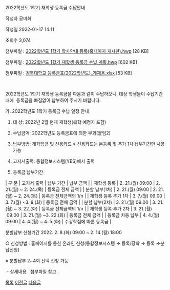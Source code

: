 
2022학년도 1학기 재학생 등록금 수납안내





작성자
공미화


작성일
2022-01-17 14:11


조회수
3,074


첨부파일 : [2022학년도 1학기 학사안내 등록(홈페이지 게시판).hwp](https://computer.knu.ac.kr/pack/bbs/down.php?f_name=QEdUVllEWldcVXRPcRQSbktTVQ==&o_name=2022학년도-1학기-학사안내-등록(홈페이지-게시판).hwp&tbl=Site_BBS_25) [28 KB]

첨부파일 : [2022학년도 1학기 재학생 등록금 수납 계획.hwp](https://computer.knu.ac.kr/pack/bbs/down.php?f_name=Q0dUVllEWldcVXRPcRQSbktTVQ==&o_name=2022학년도-1학기-재학생-등록금-수납-계획.hwp&tbl=Site_BBS_25) [602 KB]

첨부파일 : [경북대학교 등록금표(2022학년도)\_게재용.xlsx](https://computer.knu.ac.kr/pack/bbs/down.php?f_name=QUdUVllEWldcVXRPcRQSbltIViY=&o_name=경북대학교-등록금표(2022학년도)_게재용.xlsx&tbl=Site_BBS_25) [53 KB]


﻿﻿

2022학년도 1학기 재학생 등록금을 다음과 같이 수납하오니, 대상 학생들이 수납기간 내에  등록금을 빠짐없이 납부하여 주시기 바랍니다. 

  


가. 2022학년도 1학기 등록금 수납 일정 안내

1) 대 상: 2022년 2월 현재 재학생(복학 예정자 포함)

2) 수납금액: 2022학년도 등록금표에 의한 부과(붙임2)

3) 납부방법: 계좌입금 및 신용카드 ※ 신용카드는 본등록 및 추가 1차 납부기간만 사용가능

4) 고지서출력: 통합정보시스템(YES)에서 출력

5) 등록금 납부기간

  




| 구 분 | 고지서 출력 | 납부 기간 | 납부 금액 |
| 재학생 등록 | 2. 21.(월) 09:00 | 2. 21.(월) ~ 2. 24.(목) | 등록금 전체 금액 |
| 분할 납부(1차) | 2. 21.(월) 09:00 | 2. 21.(월) ~ 2. 24.(목) | 등록금 전체금액의 1/n |
| 재학생 등록 추가 1차 | 3. 7.(월) 09:00 | 3. 7.(월) ~3. 8.(화) | 등록금 전체 금액 |
| 분할 납부(2차) | 3. 21.(월) 09:00 | 3. 21.(월) ~ 3. 22.(화) | 등록금 전체금액의 1/n |
| 재학생 등록 추가 2차 | 3. 21.(월)  09:00 | 3. 21.(월) ~3. 22.(화) | 등록금 전체 금액 |
| 등록금 차등 납부 | 4. 4.(월) 09:00 | 4. 4.(월) ~ 4. 5.(화) | 수강학점에 따른 등록금 |

  


  


분할납부 신청기간 2022. 2. 8.(화) 09:00 ~ 2. 14.(월) 18:00

  


 ○ 신청방법 : 홈페이지를 통한 온라인 신청(통합정보시스템 → 등록/장학 → 등록 →분납신청)

  


 ※ 분할납부 2~4회 선택 신청 가능

  


 - 상세내용   첨부파일 참고 . 

  
  








[목록](https://computer.knu.ac.kr/06_sub/02_sub.html?key=&keyfield=&category=&page=1&bbs_code=Site_BBS_25)
[이전글](https://computer.knu.ac.kr/06_sub/02_sub.html?bbs_cmd=view&page=1&key=&keyfield=&category=&no=3676&bbs_code=Site_BBS_25)
[다음글](https://computer.knu.ac.kr/06_sub/02_sub.html?bbs_cmd=view&page=1&key=&keyfield=&category=&no=3680&bbs_code=Site_BBS_25)

















 